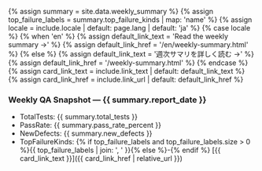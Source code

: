 {% assign summary = site.data.weekly_summary %}
{% assign top_failure_labels = summary.top_failure_kinds | map: 'name' %}
{% assign locale = include.locale | default: page.lang | default: 'ja' %}
{% case locale %}
  {% when 'en' %}
    {% assign default_link_text = 'Read the weekly summary →' %}
    {% assign default_link_href = '/en/weekly-summary.html' %}
  {% else %}
    {% assign default_link_text = '週次サマリを詳しく読む →' %}
    {% assign default_link_href = '/weekly-summary.html' %}
{% endcase %}
{% assign card_link_text = include.link_text | default: default_link_text %}
{% assign card_link_href = include.link_url | default: default_link_href %}
### Weekly QA Snapshot — {{ summary.report_date }}
- TotalTests: {{ summary.total_tests }}
- PassRate: {{ summary.pass_rate_percent }}
- NewDefects: {{ summary.new_defects }}
- TopFailureKinds: {% if top_failure_labels and top_failure_labels.size > 0 %}{{ top_failure_labels | join: ', ' }}{% else %}-{% endif %}
[{{ card_link_text }}]({{ card_link_href | relative_url }})

